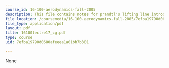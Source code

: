 ```yaml
---
course_id: 16-100-aerodynamics-fall-2005
description: This file contains notes for prandtl's lifting line introduction.
file_location: /coursemedia/16-100-aerodynamics-fall-2005/7efba19790d0680afeeea1a01bb7b301_16100lectre17_cg.pdf
file_type: application/pdf
layout: pdf
title: 16100lectre17_cg.pdf
type: course
uid: 7efba19790d0680afeeea1a01bb7b301

---
```

None